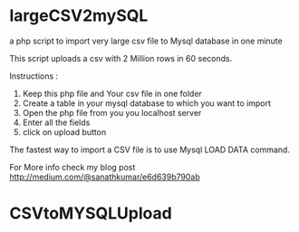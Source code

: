 largeCSV2mySQL
==============

a php script to import very large csv file to Mysql database in one minute

This script uploads a csv with 2 Million rows in 60 seconds.


Instructions :

1. Keep this php file and Your csv file in one folder 
2. Create a table in your mysql database to which you want to import 
3. Open the php file from you you localhost server 
4. Enter all the fields 
5. click on upload button 

The fastest way to import a CSV file is to use Mysql LOAD DATA command.

For More info check my blog post http://medium.com/@sanathkumar/e6d639b790ab

# CSVtoMYSQLUpload
